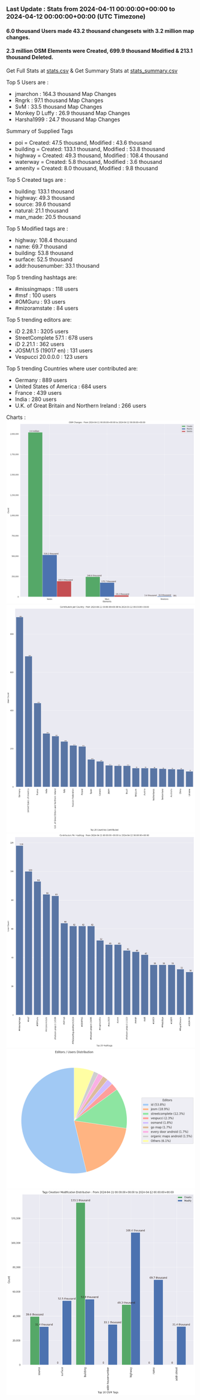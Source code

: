 ### Last Update : Stats from 2024-04-11 00:00:00+00:00 to 2024-04-12 00:00:00+00:00 (UTC Timezone)

#### 6.0 thousand Users made 43.2 thousand changesets with 3.2 million map changes.
#### 2.3 million OSM Elements were Created, 699.9 thousand Modified & 213.1 thousand Deleted.
Get Full Stats at [stats.csv](/stats/Global/Daily/stats.csv)
 & Get Summary Stats at [stats_summary.csv](/stats/Global/Daily/stats_summary.csv)

Top 5 Users are : 
- jmarchon : 164.3 thousand Map Changes
- Rngrk : 97.1 thousand Map Changes
- SvM : 33.5 thousand Map Changes
- Monkey D Luffy : 26.9 thousand Map Changes
- Harsha1999 : 24.7 thousand Map Changes

Summary of Supplied Tags
- poi = Created: 47.5 thousand, Modified : 43.6 thousand
- building = Created: 133.1 thousand, Modified : 53.8 thousand
- highway = Created: 49.3 thousand, Modified : 108.4 thousand
- waterway = Created: 5.8 thousand, Modified : 3.6 thousand
- amenity = Created: 8.0 thousand, Modified : 9.8 thousand


Top 5 Created tags are :
- building: 133.1 thousand
- highway: 49.3 thousand
- source: 39.6 thousand
- natural: 21.1 thousand
- man_made: 20.5 thousand


Top 5 Modified tags are :
- highway: 108.4 thousand
- name: 69.7 thousand
- building: 53.8 thousand
- surface: 52.5 thousand
- addr:housenumber: 33.1 thousand


Top 5 trending hashtags are:
- #missingmaps : 118 users
- #msf : 100 users
- #OMGuru : 93 users
- #mizoramstate : 84 users


Top 5 trending editors are:
- iD 2.28.1 : 3205 users
- StreetComplete 57.1 : 678 users
- iD 2.21.1 : 362 users
- JOSM/1.5 (19017 en) : 131 users
- Vespucci 20.0.0.0 : 123 users


Top 5 trending Countries where user contributed are:
- Germany : 889 users
- United States of America : 684 users
- France : 439 users
- India : 280 users
- U.K. of Great Britain and Northern Ireland : 266 users


 Charts : 
![Alt text](./stats_osm_changes.png) 
![Alt text](./stats_users_per_country.png) 
![Alt text](./stats_users_per_hashtag.png) 
![Alt text](./stats_editors_pie_chart.png) 
![Alt text](./stats_tags.png) 

